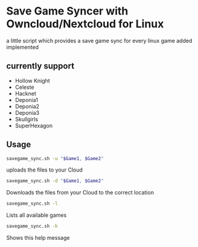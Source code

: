 # Save Game Syncer with Owncloud/Nextcloud for Linux
a little script which provides a save game sync for every linux game added implemented

## currently support
* Hollow Knight
* Celeste
* Hacknet
* Deponia1
* Deponia2
* Deponia3
* Skullgirls
* SuperHexagon


## Usage
```bash
savegame_sync.sh -u "$Game1, $Game2"
```
uploads the files to your Cloud
```bash
savegame_sync.sh -d "$Game1, $Game2"
```
Downloads the files from your Cloud
to the correct location
```bash
savegame_sync.sh -l
```
Lists all available games
```bash
savegame_sync.sh -h
```
Shows this help message
